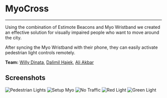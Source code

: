 # MyoCross
----------------
Using the combination of Estimote Beacons and Myo Wristband we created an effective solution for visually impaired people who want to move around the city. 

After syncing the Myo Wristband with their phone, they can easily activate pedestrian light controls remotely.

**Team:** [Willy Dinata](https://github.com/whdinata), [Dalimil Hajek](https://github.com/dalimil), [Ali Akbar](https://github.com/aliakbars)

## Screenshots

![Pedestrian Lights](https://github.com/whdinata/MyoCross/blob/master/screenshots/pedestrian-lights.gif)
![Setup Myo](https://github.com/whdinata/MyoCross/blob/master/screenshots/myo.png)
![No Traffic](https://github.com/whdinata/MyoCross/blob/master/screenshots/no-traffic.png)
![Red Light](https://github.com/whdinata/MyoCross/blob/master/screenshots/red-light.png)
![Green Light](https://github.com/whdinata/MyoCross/blob/master/screenshots/green-light.png)